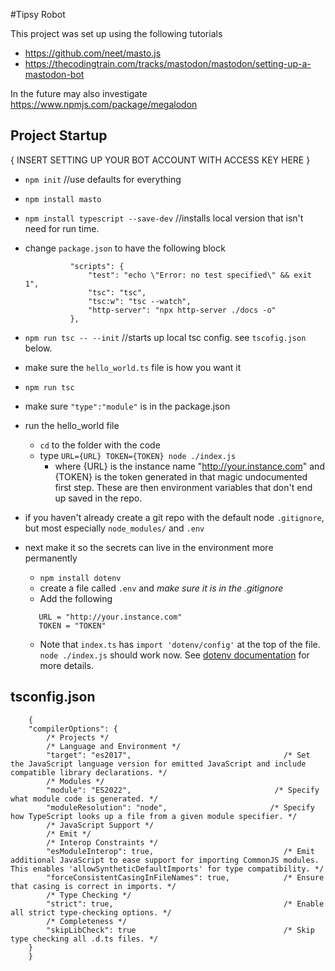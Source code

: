 #Tipsy Robot

This project was set up using the following tutorials

- https://github.com/neet/masto.js
- https://thecodingtrain.com/tracks/mastodon/mastodon/setting-up-a-mastodon-bot

In the future may also investigate https://www.npmjs.com/package/megalodon 

## Project Startup

{ INSERT SETTING UP YOUR BOT ACCOUNT WITH ACCESS KEY HERE }

* `npm init`   //use defaults for everything 
* `npm install masto`
* `npm install typescript --save-dev`  //installs local version that isn't need for run time. 
* change `package.json` to have the following block

                "scripts": {
                    "test": "echo \"Error: no test specified\" && exit 1",
                    "tsc": "tsc",
                    "tsc:w": "tsc --watch",
                    "http-server": "npx http-server ./docs -o"
                },

* `npm run tsc -- --init`  //starts up local tsc config. see `tscofig.json` below.
* make sure the `hello_world.ts` file is how you want it 
* `npm run tsc`
* make sure  `"type":"module"` is in the package.json
* run the hello_world file 
    * `cd` to the folder with the code
    * type `URL={URL} TOKEN={TOKEN} node ./index.js` 
        * where {URL} is the instance name "http://your.instance.com" and {TOKEN} is the token generated in that magic undocumented first step. These are then environment variables that don't end up saved in the repo.
* if you haven't already create a git repo with the default node `.gitignore`, but most especially `node_modules/` and `.env`
* next make it so the secrets can live in the environment more permanently
    * `npm install dotenv`
    * create a file called `.env` and _make sure it is in the .gitignore_
    * Add the following
    ```
       URL = "http://your.instance.com" 
       TOKEN = "TOKEN"
    ```
    * Note that `index.ts` has `import 'dotenv/config'` at the top of the file. `node ./index.js` should work now. See [dotenv documentation](https://github.com/motdotla/dotenv#how-do-i-use-dotenv-with-import) for more details. 
    


## tsconfig.json

        {
        "compilerOptions": {
            /* Projects */
            /* Language and Environment */
            "target": "es2017",                                  /* Set the JavaScript language version for emitted JavaScript and include compatible library declarations. */
            /* Modules */
            "module": "ES2022",                                /* Specify what module code is generated. */
            "moduleResolution": "node",                       /* Specify how TypeScript looks up a file from a given module specifier. */
            /* JavaScript Support */
            /* Emit */
            /* Interop Constraints */
            "esModuleInterop": true,                             /* Emit additional JavaScript to ease support for importing CommonJS modules. This enables 'allowSyntheticDefaultImports' for type compatibility. */
            "forceConsistentCasingInFileNames": true,            /* Ensure that casing is correct in imports. */
            /* Type Checking */
            "strict": true,                                      /* Enable all strict type-checking options. */
            /* Completeness */
            "skipLibCheck": true                                 /* Skip type checking all .d.ts files. */
        }
        }
